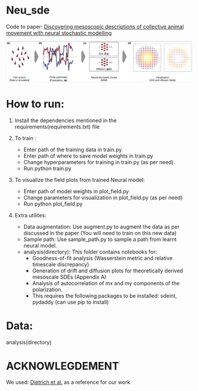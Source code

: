 # Neu_sde
Code to paper: [Discovering mesoscopic descriptions of collective animal movement with neural stochastic modelling](https://arxiv.org/abs/2106.09004)


![Pipeline](fig/pipeline.png)

# How to run:
1. Install the dependencies mentioned in the requirements(requirements.txt) file

2. To train :
    - Enter path of the training data in train.py
    - Enter path of where to save model weights in train.py
    - Change hyperparameters for training in train.py (as per need).
    - Run python train.py

3. To visualize the field plots from trained Neural model:
    - Enter path of model weights in plot_field.py
    - Change parameters for visualization in plot_field.py (as per need)
    - Run python plot_field.py

4. Extra utilites:
    - Data augmentation: Use augment.py to augment the data as per discussed in the paper (You will need to train on this new data)
    - Sample path: Use sample_path.py to sample a path from learnt neural model.
    - analysis(directory): This folder contains notebooks for:
        - Goodness-of-fit analysis (Wasserstein metric and relative timescale discrepancy)
        - Generation of drift and diffusion plots for theoretically derived mesoscale SDEs (Appendix A)
        - Analysis of autocorrelation of mx and my components of the polarization.
        - This requires the following packages to be installed: sdeint, pydaddy (can use pip to install)
 



# Data:
analysis(directory)

# ACKNOWLEGDEMENT
We used: [Dietrich et al.](https://arxiv.org/abs/2106.09004) as a reference for our work
